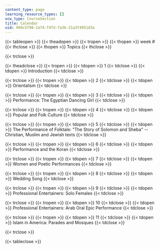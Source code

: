 ```yaml
---
content_type: page
learning_resource_types: []
ocw_type: CourseSection
title: Calendar
uid: 968c5798-2a74-f4fd-fa3b-21a3f4951d3a
---
```


{{< tableopen >}}
{{< theadopen >}}
{{< tropen >}}
{{< thopen >}}
week #
{{< thclose >}}
{{< thopen >}}
Topics
{{< thclose >}}

{{< trclose >}}

{{< theadclose >}}
{{< tropen >}}
{{< tdopen >}}
1
{{< tdclose >}}
{{< tdopen >}}
Introduction
{{< tdclose >}}

{{< trclose >}}
{{< tropen >}}
{{< tdopen >}}
2
{{< tdclose >}}
{{< tdopen >}}
Orientalism
{{< tdclose >}}

{{< trclose >}}
{{< tropen >}}
{{< tdopen >}}
3
{{< tdclose >}}
{{< tdopen >}}
Performance: The Egyptian Dancing Girl
{{< tdclose >}}

{{< trclose >}}
{{< tropen >}}
{{< tdopen >}}
4
{{< tdclose >}}
{{< tdopen >}}
Popular and Folk Culture
{{< tdclose >}}

{{< trclose >}}
{{< tropen >}}
{{< tdopen >}}
5
{{< tdclose >}}
{{< tdopen >}}
The Performance of Folktale: "The Story of Solomon and Sheba" -- Christian, Muslim and Jewish texts
{{< tdclose >}}

{{< trclose >}}
{{< tropen >}}
{{< tdopen >}}
6
{{< tdclose >}}
{{< tdopen >}}
Performance and the Koran
{{< tdclose >}}

{{< trclose >}}
{{< tropen >}}
{{< tdopen >}}
7
{{< tdclose >}}
{{< tdopen >}}
Women and Poetic Performances
{{< tdclose >}}

{{< trclose >}}
{{< tropen >}}
{{< tdopen >}}
8
{{< tdclose >}}
{{< tdopen >}}
Wedding Song
{{< tdclose >}}

{{< trclose >}}
{{< tropen >}}
{{< tdopen >}}
9
{{< tdclose >}}
{{< tdopen >}}
Professional Entertainers: Solo Females
{{< tdclose >}}

{{< trclose >}}
{{< tropen >}}
{{< tdopen >}}
10
{{< tdclose >}}
{{< tdopen >}}
Professional Entertainers: Arab Oral Epic Performance
{{< tdclose >}}

{{< trclose >}}
{{< tropen >}}
{{< tdopen >}}
11
{{< tdclose >}}
{{< tdopen >}}
Islam in America: Parades and Mosques
{{< tdclose >}}

{{< trclose >}}

{{< tableclose >}}